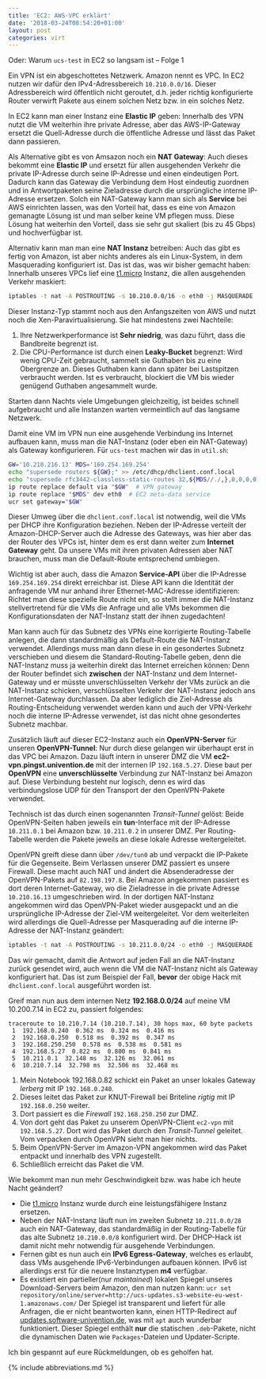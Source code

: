 ```yaml
---
title: 'EC2: AWS-VPC erklärt'
date: '2018-03-24T08:54:20+01:00'
layout: post
categories: virt
---
```


Oder: Warum `ucs-test` in EC2 so langsam ist – Folge 1

Ein VPN ist ein abgeschottetes Netzwerk. Amazon nennt es VPC.
In EC2 nutzen wir dafür den IPv4-Adressbereich `10.210.0.0/16`.
Dieser Adressbereich wird öffentlich nicht geroutet, d.h. jeder richtig konfigurierte Router verwirft Pakete aus einem solchen Netz bzw. in ein solches Netz.

In EC2 kann man einer Instanz eine **Elastic IP** geben:
Innerhalb des VPN nutzt die VM weiterhin ihre private Adresse, aber das AWS-IP-Gateway ersetzt die Quell-Adresse durch die öffentliche Adresse und lässt das Paket dann passieren.

Als Alternative gibt es von Amsazon noch ein **NAT Gateway**:
Auch dieses bekommt eine **Elastic IP** und ersetzt für allen ausgehenden Verkehr die private IP-Adresse durch seine IP-Adresse und einen eindeutigen Port.
Dadurch kann das Gateway die Verbindung dem Host eindeutig zuordnen und in Antwortpaketen seine Zieladresse durch die ursprüngliche interne IP-Adresse ersetzen.
Solch ein NAT-Gateway kann man sich als **Service** bei AWS einrichten lassen, was den Vorteil hat, dass es eine von Amazon gemanagte Lösung ist und man selber keine VM pflegen muss.
Diese Lösung hat weiterhin den Vorteil, dass sie sehr gut skaliert (bis zu 45 Gbps) und hochverfügbar ist.

Alternativ kann man man eine **NAT Instanz** betreiben:
Auch das gibt es fertig von Amazon, ist aber nichts anderes als ein Linux-System, in dem Masquerading konfiguriert ist.
Das ist das, was wir bisher gemacht haben:
Innerhalb unseres VPCs lief eine [t1.micro](https://docs.aws.amazon.com/de_de/AWSEC2/latest/UserGuide/concepts_micro_instances.html) Instanz, die allen ausgehenden Verkehr maskiert:

```bash
iptables -t nat -A POSTROUTING -s 10.210.0.0/16 -o eth0 -j MASQUERADE
```

Dieser Instanz-Typ stammt noch aus den Anfangszeiten von AWS und nutzt noch die Xen-Paravirtualisierung.
Sie hat mindestens zwei Nachteile:

1. Ihre Netzwerkperformance ist **Sehr niedrig**, was dazu führt, dass die Bandbreite begrenzt ist.
2. Die CPU-Performance ist durch einen **Leaky-Bucket** begrenzt: Wird wenig CPU-Zeit gebraucht, sammelt sie Guthaben bis zu eine Obergrenze an. Dieses Guthaben kann dann später bei Lastspitzen verbraucht werden. Ist es verbraucht, blockiert die VM bis wieder genügend Guthaben angesammelt wurde.

Starten dann Nachts viele Umgebungen gleichzeitig, ist beides schnell aufgebraucht und alle Instanzen warten vermeintlich auf das langsame Netzwerk.

Damit eine VM im VPN nun eine ausgehende Verbindung ins Internet aufbauen kann, muss man die NAT-Instanz (oder eben ein NAT-Gateway) als Gateway konfigurieren.
Für `ucs-test` machen wir das in `util.sh`:

```bash
GW='10.210.216.13' MDS='169.254.169.254'
echo "supersede routers ${GW};" >> /etc/dhcp/dhclient.conf.local
echo "supersede rfc3442-classless-static-routes 32,${MDS//./,},0,0,0,0,0,${GW//./,};" >> /etc/dhcp/dhclient.conf.local
ip route replace default via "$GW"  # VPN gateway
ip route replace "$MDS" dev eth0  # EC2 meta-data service
ucr set gateway="$GW"
```

Dieser Umweg über die `dhclient.conf.local` ist notwendig, weil die VMs per DHCP ihre Konfiguration beziehen.
Neben der IP-Adresse verteilt der Amazon-DHCP-Server auch die Adresse des Gateways, was hier aber das der Router des VPCs ist, hinter dem es erst dann weiter zum **Internet Gateway** geht.
Da unsere VMs mit ihren privaten Adressen aber NAT brauchen, muss man die Default-Route entsprechend umbiegen.

Wichtig ist aber auch, dass die Amazon **Service-API** über die IP-Adresse `169.254.169.254` direkt erreichbar ist.
Diese API kann die Identität der anfragende VM nur anhand ihrer Ethernet-MAC-Adresse identifizieren:
Richtet man diese spezielle Route nicht ein, so stellt immer die NAT-Instanz stellvertretend für die VMs die Anfrage und alle VMs bekommen die Konfigurationsdaten der NAT-Instanz statt der ihnen zugedachten!

Man kann auch für das Subnetz des VPNs eine korrigierte Routing-Tabelle anlegen, die dann standardmäßig als Default-Route die NAT-Instanz verwendet.
Allerdings muss man dann diese in ein gesondertes Subnetz verschieben und diesem die Standard-Routing-Tabelle geben, denn die NAT-Instanz muss ja weiterhin direkt das Internet erreichen können:
Denn der Router befindet sich **zwischen** der NAT-Instanz und dem Internet-Gateway und er müsste unverschlüsselten Verkehr der VMs zurück an die NAT-Instanz schicken, verschlüsselten Verkehr der NAT-Instanz jedoch ans Internet-Gateway durchlassen.
Da aber lediglich die Ziel-Adresse als Routing-Entscheidung verwendet werden kann und auch der VPN-Verkehr noch die interne IP-Adresse verwendet, ist das nicht ohne gesondertes Subnetz machbar.

Zusätzlich läuft auf dieser EC2-Instanz auch ein **OpenVPN-Server** für unseren **OpenVPN-Tunnel**:
Nur durch diese gelangen wir überhaupt erst in das VPC bei Amazon.
Dazu läuft intern in unserer DMZ die VM **ec2-vpn.pingst.univention.de** mit der internen IP `192.168.5.27`.
Diese baut per **OpenVPN** eine **unverschlüsselte** Verbindung zur NAT-Instanz bei Amazon auf.
Diese Verbindung besteht nur logisch, denn es wird das verbindungslose UDP für den Transport der den OpenVPN-Pakete verwendet.

Technisch ist das durch einen sogenannten *Transit-Tunnel* gelöst:
Beide OpenVPN-Seiten haben jeweils ein **tun**-Interface mit der IP-Adresse `10.211.0.1` bei Amazon bzw. `10.211.0.2` in unserer DMZ.
Per Routing-Tabelle werden die Pakete jeweils an diese lokale Adresse weitergeleitet.

OpenVPN greift diese dann über `/dev/tun0` ab und verpackt die IP-Pakete für die Gegenseite.
Beim Verlassen unserer DMZ passiert es unsere Firewall.
Diese macht auch NAT und ändert die Absenderadresse der OpenVPN-Pakets auf `82.198.197.8`.
Bei Amazon angekommen passiert es dort deren Internet-Gateway, wo die Zieladresse in die private Adresse `10.210.16.13` umgeschrieben wird.
In der dortigen NAT-Instanz angekommen wird das OpenVPN-Paket wieder ausgepackt und an die ursprüngliche IP-Adresse der Ziel-VM weitergeleitet.
Vor dem weiterleiten wird allerdings die Quell-Adresse per Masquerading auf die interne IP-Adresse der NAT-Instanz geändert:

```bash
iptables -t nat -A POSTROUTING -s 10.211.0.0/24 -o eth0 -j MASQUERADE
```

Das wir gemacht, damit die Antwort auf jeden Fall an die NAT-Instanz zurück gesendet wird, auch wenn die VM die NAT-Instanz nicht als Gateway konfiguriert hat.
Das ist zum Beispiel der Fall, **bevor** der obige Hack mit `dhclient.conf.local` ausgeführt worden ist.

<!-- [![EC2-VPN](https://hutten.knut.univention.de/blog/wp-content/uploads/2018/03/AWS-EC2-VPN.svg)](https://hutten.knut.univention.de/blog/wp-content/uploads/2018/03/AWS-EC2-VPN.svg) -->

Greif man nun aus dem internen Netz **192.168.0.0/24** auf meine VM 10.200.7.14 in EC2 zu, passiert folgendes:

```
traceroute to 10.210.7.14 (10.210.7.14), 30 hops max, 60 byte packets
 1  192.168.0.240  0.362 ms  0.324 ms  0.416 ms
 2  192.168.0.250  0.518 ms  0.392 ms  0.347 ms
 3  192.168.250.250  0.578 ms  0.538 ms  0.581 ms
 4  192.168.5.27  0.822 ms  0.800 ms  0.841 ms
 5  10.211.0.1  32.148 ms  32.126 ms  32.061 ms
 6  10.210.7.14  32.798 ms  32.506 ms  32.468 ms
```

1. Mein Notebook 192.168.0.82 schickt ein Paket an unser lokales Gateway _lerberg_ mit IP `192.168.0.240`.
2. Dieses leitet das Paket zur KNUT-Firewall bei Briteline _rigtig_ mit IP `192.168.0.250` weiter.
3. Dort passiert es die _Firewall_ `192.168.250.250` zur DMZ.
4. Von dort geht das Paket zu unserem OpenVPN-Client `ec2-vpn` mit `192.168.5.27`. Dort wird das Paket durch den *Transit-Tunnel* geleitet. Vom verpacken durch OpenVPN sieht man hier nichts.
5. Beim OpenVPN-Server im Amazon-VPN angekommen wird das Paket entpackt und innerhalb des VPN zugestellt.
6. Schließlich erreicht das Paket die VM.

Wie bekommt man nun mehr Geschwindigkeit bzw. was habe ich heute Nacht geändert?

- Die [t1.micro](https://aws.amazon.com/de/ec2/previous-generation/) Instanz wurde durch eine leistungsfähigere Instanz ersetzen.
- Neben der NAT-Instanz läuft nun im zweiten Subnetz `10.211.0.0/28` auch ein NAT-Gateway, das standardmäßig in der Routing-Tabelle für das alte Subnetz `10.210.0.0/8` konfiguriert wird. Der DHCP-Hack ist damit nicht mehr notwendig für ausgehende Verbindungen.
- Fernen gibt es nun auch ein **IPv6 Egress-Gateway**, welches es erlaubt, dass VMs ausgehende IPv6-Verbindungen aufbauen können. IPv6 ist allerdings erst für die neuere Instanztypen **m4** verfügbar.
- Es existiert ein partieller(nur *maintained*) lokalen Spiegel unseres Download-Servers beim Amazon, den man nutzen kann: `ucr set repository/online/server=http://ucs-updates.s3-website-eu-west-1.amazonaws.com/` Der Spiegel ist transparent und liefert für alle Anfragen, die er nicht beantworten kann, einen HTTP-Redirect auf [updates.software-univention.de](http://updates.software-univention.de/), was mit `apt` auch wunderbar funktioniert. Dieser Spiegel enthält **nur** die statischen `.deb`-Pakete, nicht die dynamischen Daten wie `Packages`-Dateien und Updater-Scripte.

Ich bin gespannt auf eure Rückmeldungen, ob es geholfen hat.

{% include abbreviations.md %}
